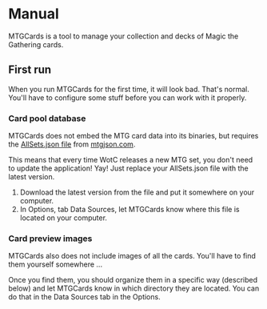 Manual
======

MTGCards is a tool to manage your collection and decks of Magic the Gathering cards.

First run
---------

When you run MTGCards for the first time, it will look bad. That's normal.
You'll have to configure some stuff before you can work with it properly.

### Card pool database
MTGCards does not embed the MTG card data into its binaries,
but requires the [AllSets.json file](http://mtgjson.com/json/AllSets.json.zip) from [mtgjson.com](mtgjson.com).

This means that every time WotC releases a new MTG set, you don't need to update the application! Yay!
Just replace your AllSets.json file with the latest version.

1. Download the latest version from the file and put it somewhere on your computer.
2. In Options, tab Data Sources, let MTGCards know where this file is located on your computer.

### Card preview images
MTGCards also does not include images of all the cards. You'll have to find them yourself somewhere ...

Once you find them, you should organize them in a specific way (described below)
and let MTGCards know in which directory they are located.
You can do that in the Data Sources tab in the Options.

